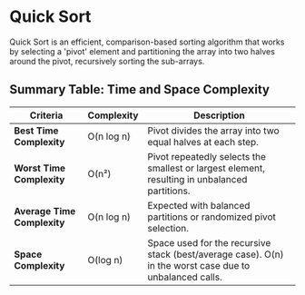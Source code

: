 # Quick Sort

Quick Sort is an efficient, comparison-based sorting algorithm that works by selecting a 'pivot' element and partitioning the array into two halves around the pivot, recursively sorting the sub-arrays.

## Summary Table: Time and Space Complexity

| Criteria                     | Complexity     | Description                                                  |
|------------------------------|----------------|--------------------------------------------------------------|
| **Best Time Complexity**      | O(n log n)     | Pivot divides the array into two equal halves at each step.   |
| **Worst Time Complexity**     | O(n²)          | Pivot repeatedly selects the smallest or largest element, resulting in unbalanced partitions. |
| **Average Time Complexity**   | O(n log n)     | Expected with balanced partitions or randomized pivot selection. |
| **Space Complexity**          | O(log n)       | Space used for the recursive stack (best/average case). O(n) in the worst case due to unbalanced calls. |
